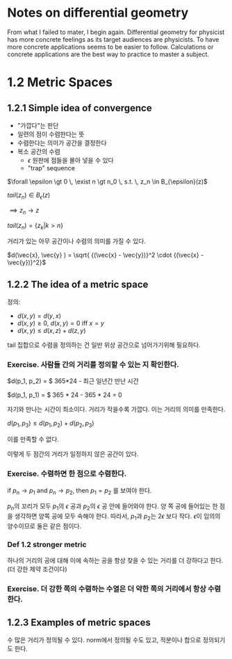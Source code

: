 # Notes on differential geometry 

From what I failed to mater, I begin again. Differential geometry for physicist has more concrete feelings as its target audiences are physicists. To have more concrete applications seems to be easier to follow. Calculations or concrete applications are the best way to practice to master a subject. 



# 1.2 Metric Spaces 



## 1.2.1 Simple idea of convergence

- "가깝다"는 판단 
- 일련의 점이 수렴한다는 뜻 
- 수렴한다는 의미가 공간을 결정한다
- 복소 공간의 수렴
  - $\epsilon$ 원판에 점들을 몰아 넣을 수 있다
  - "trap" sequence 



$\forall \epsilon \gt 0 \, \exist n \gt n_0 \, s.t. \, z_n \in B_{\epsilon}(z)$

$tail(z_n) \in B_{\epsilon}(z)$ 

$\implies z_n \rightarrow z$

$tail(z_n) = \{z_k | k > n\}$



거리가 있는 아무 공간이나 수렴의 의미를 가질 수 있다. 

$d(\vec{x}, \vec{y} ) = \sqrt{ {(\vec{x} - \vec{y})}^2 \cdot {(\vec{x} - \vec{y})}^2}$









## 1.2.2 The idea of a metric space

정의: 

- $d(x, y) = d(y, x)$
- $d(x, y) \ge 0$, $d(x, y) = 0$  iff $x=y$ 
- $d(x, y) \le d(x, z) + d(z, y)$ 



tail 집합으로 수렴을 정의하는 건 일반 위상 공간으로 넘어가기위해 필요하다. 



### Exercise. 사람들 간의 거리를 정의할 수 있는 지 확인한다. 

$d(p_1, p_2) = $ 365*24 - 최근 일년간 만난 시간

$d(p_1, p_1) = $ 365 * 24 - 365 * 24 = 0

자기와 만나는 시간이 최소이다. 거리가 작을수록 가깝다. 이는 거리의 의미를 만족한다. 

$d(p_1, p_3) \le d(p_1, p_2) + d(p_2, p_3)$

이를 만족할 수 없다. 

이렇게 두 점간의 거리가 일정하지 않은 공간이 있다.  



### Exercise. 수렴하면 한 점으로 수렴한다. 

if $p_n \rightarrow p_1$ and $p_n \rightarrow p_2$, then $p_1 = p_2$ 를 보여야 한다. 

$p_n$의 꼬리가 모두 $p_1$의 $\epsilon$ 공과 $p_2$의 $\epsilon$ 공 안에 들어와야 한다. 양 쪽 공에 들어있는 한 점을 생각하면 양쪽 공에 모두 속해야 한다. 따라서, $p_1$과 $p_2$는 $2\epsilon$ 보다 작다. $\epsilon$이 임의의 양수이므로 둘은 같은 점이다. 



### Def 1.2 stronger metric 

하나의 거리의 공에 대해 이에 속하는 공을 항상 찾을 수 있는 거리를 더 강하다고 한다. (더 강한 제약 조건이다)



### Exercise. 더 강한 쪽의 수렴하는 수열은 더 약한 쪽의 거리에서 항상 수렴한다. 



## 1.2.3 Examples of metric spaces

수 많은 거리가 정의될 수 있다. norm에서 정의될 수도 있고, 적분이나 합으로 정의되기도 한다. 






















































